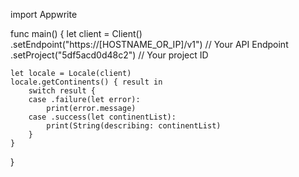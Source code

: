import Appwrite

func main() {
    let client = Client()
      .setEndpoint("https://[HOSTNAME_OR_IP]/v1") // Your API Endpoint
      .setProject("5df5acd0d48c2") // Your project ID

    let locale = Locale(client)
    locale.getContinents() { result in
        switch result {
        case .failure(let error):
            print(error.message)
        case .success(let continentList):
            print(String(describing: continentList)
        }
    }
}
